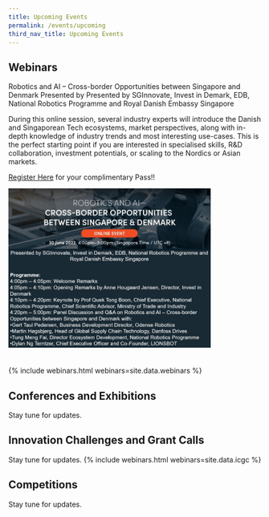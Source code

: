 ```yaml
---
title: Upcoming Events
permalink: /events/upcoming
third_nav_title: Upcoming Events
---
```

## Webinars 
Robotics and AI – Cross-border Opportunities between Singapore and Denmark
Presented by Presented by SGInnovate, Invest in Demark, EDB, National Robotics Programme and Royal Danish Embassy Singapore

During this online session, several industry experts will introduce the Danish and Singaporean Tech ecosystems, market perspectives, along with in-depth knowledge of industry trends and most interesting use-cases. This is the perfect starting point if you are interested in specialised skills, R&D collaboration, investment potentials, or scaling to the Nordics or Asian markets.

[Register Here](https://www.sginnovate.com/events/robotics-and-ai-%E2%80%93-cross-border-opportunities-between-singapore-and-denmark) for your complimentary Pass!!

<img style="max-width:80%;margin-bottom:20px;" src="/images/webinars/SG_DK_WEB6.JPG">

{% include webinars.html webinars=site.data.webinars %}
  
## Conferences and Exhibitions
Stay tune for updates.

## Innovation Challenges and Grant Calls
Stay tune for updates.
{% include webinars.html webinars=site.data.icgc %}

## Competitions
Stay tune for updates.
